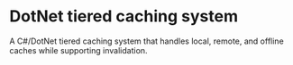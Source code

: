# DotNet tiered caching system
A C#/DotNet tiered caching system that handles local, remote, and offline caches while supporting invalidation.
